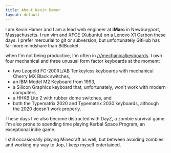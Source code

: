 ```yaml
---
title: About Kevin Hamer
layout: default
---
```


I am Kevin Hamer and I am a lead web engineer at **iMarc** in Newburyport, Massachusetts. I run vim
and XFCE (Xubuntu) on a Lenovo X1 Carbon these days. I prefer mercurial to git or subversion, but
unfortunately GitHub has far more mindshare than BitBucket.

when I'm not being productive, I'm often in
[/r/mechanicalkeyboards](https://reddit.com/r/mechanicalkeyboards). I own four mechanical and three
unusual form factor keyboards at the moment:

* two Leopold FC-200RL/AB Tenkeyless keyboards with mechanical Cherry MX Black switches,
* an IBM Model M2 Keyboard from 1993,
* a Silicon Graphics keyboard that, unfortunately, won't work with modern computers,
* a HHKB Lite 2 with rubber dome switches, and
* both the Typematrix 2020 and Typematrix 2030 keyboards, although the 2020
  doesn't work properly.

These days I've also become distracted with DayZ, a zombie survival game. I'm also prone to spending
time playing Kerbal Space Program, an exceptional indie game.

I still occasionally playing Minecraft as well, but between avoiding zombies and working my way to
Jop, I keep myself entertained.
